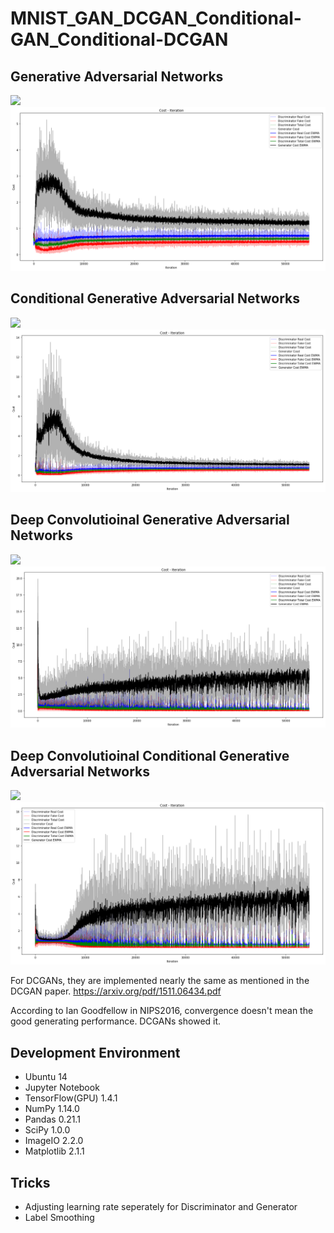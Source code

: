 # MNIST_GAN_DCGAN_Conditional-GAN_Conditional-DCGAN

## Generative Adversarial Networks
![](https://github.com/DHKLeung/MNIST_GAN_DCGAN_Conditional-GAN_Conditional-DCGAN/blob/master/img_for_readme/GAN.gif?raw=true)
![](https://github.com/DHKLeung/MNIST_GAN_DCGAN_Conditional-GAN_Conditional-DCGAN/blob/master/img_for_readme/GAN.png?raw=true)

## Conditional Generative Adversarial Networks
![](https://github.com/DHKLeung/MNIST_GAN_DCGAN_Conditional-GAN_Conditional-DCGAN/blob/master/img_for_readme/cGAN.gif?raw=true)
![](https://github.com/DHKLeung/MNIST_GAN_DCGAN_Conditional-GAN_Conditional-DCGAN/blob/master/img_for_readme/cGAN.png?raw=true)

## Deep Convolutioinal Generative Adversarial Networks
![](https://github.com/DHKLeung/MNIST_GAN_DCGAN_Conditional-GAN_Conditional-DCGAN/blob/master/img_for_readme/DCGAN.gif?raw=true)
![](https://github.com/DHKLeung/MNIST_GAN_DCGAN_Conditional-GAN_Conditional-DCGAN/blob/master/img_for_readme/DCGAN.png?raw=true)

## Deep Convolutioinal Conditional Generative Adversarial Networks
![](https://github.com/DHKLeung/MNIST_GAN_DCGAN_Conditional-GAN_Conditional-DCGAN/blob/master/img_for_readme/cDCGAN.gif?raw=true)
![](https://github.com/DHKLeung/MNIST_GAN_DCGAN_Conditional-GAN_Conditional-DCGAN/blob/master/img_for_readme/cDCGAN.png?raw=true)

For DCGANs, they are implemented nearly the same as mentioned in the DCGAN paper. https://arxiv.org/pdf/1511.06434.pdf

According to Ian Goodfellow in NIPS2016, convergence doesn't mean the good generating performance. DCGANs showed it.

## Development Environment
* Ubuntu 14
* Jupyter Notebook
* TensorFlow(GPU) 1.4.1
* NumPy 1.14.0
* Pandas 0.21.1
* SciPy 1.0.0
* ImageIO 2.2.0
* Matplotlib 2.1.1

## Tricks
* Adjusting learning rate seperately for Discriminator and Generator
* Label Smoothing
